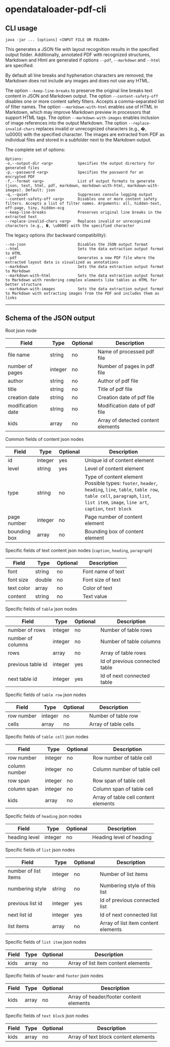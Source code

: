 # opendataloader-pdf-cli

## CLI usage

```
java -jar ... [options] <INPUT FILE OR FOLDER>
```

This generates a JSON file with layout recognition results in the specified output folder.
Additionally, annotated PDF with recognized structures, Markdown and Html are generated if options `--pdf`, `--markdown` and `--html` are specified.

By default all line breaks and hyphenation characters are removed, the Markdown does not include any images and does not use any HTML.

The option `--keep-line-breaks` to preserve the original line breaks text content in JSON and Markdown output.
The option `--content-safety-off` disables one or more content safety filters. Accepts a comma-separated list of filter names.
The option `--markdown-with-html` enables use of HTML in Markdown, which may improve Markdown preview in processors that support HTML tags.
The option `--markdown-with-images` enables inclusion of image references into the output Markdown.
The option `--replace-invalid-chars` replaces invalid or unrecognized characters (e.g., �, \u0000) with the specified character.
The images are extracted from PDF as individual files and stored in a subfolder next to the Markdown output.

The complete set of options:

```
Options:
-o,--output-dir <arg>           Specifies the output directory for generated files
-p,--password <arg>             Specifies the password for an encrypted PDF
-f,--format <arg>               List of output formats to generate (json, text, html, pdf, markdown, markdown-with-html, markdown-with-images). Default: json
-q,--quiet                      Suppresses console logging output
--content-safety-off <arg>      Disables one or more content safety filters. Accepts a list of filter names. Arguments: all, hidden-text, off-page, tiny, hidden-ocg
--keep-line-breaks              Preserves original line breaks in the extracted text
--replace-invalid-chars <arg>   Replaces invalid or unrecognized characters (e.g., �, \u0000) with the specified character
```

The legacy options (for backward compatibility):

```
--no-json                       Disables the JSON output format
--html                          Sets the data extraction output format to HTML
--pdf                           Generates a new PDF file where the extracted layout data is visualized as annotations
--markdown                      Sets the data extraction output format to Markdown
--markdown-with-html            Sets the data extraction output format to Markdown with rendering complex elements like tables as HTML for better structure
--markdown-with-images          Sets the data extraction output format to Markdown with extracting images from the PDF and includes them as links
```

---

## Schema of the JSON output

Root json node

| Field             | Type    | Optional | Description                        |
|-------------------|---------|----------|------------------------------------|
| file name         | string  | no       | Name of processed pdf file         |
| number of pages   | integer | no       | Number of pages in pdf file        |
| author            | string  | no       | Author of pdf file                 |
| title             | string  | no       | Title of pdf file                  |
| creation date     | string  | no       | Creation date of pdf file          |
| modification date | string  | no       | Modification date of pdf file      |
| kids              | array   | no       | Array of detected content elements |

Common fields of content json nodes

| Field        | Type    | Optional | Description                                                                                                                                                                                           |
|--------------|---------|----------|-------------------------------------------------------------------------------------------------------------------------------------------------------------------------------------------------------|
| id           | integer | yes      | Unique id of content element                                                                                                                                                                          |
| level        | string  | yes      | Level of content element                                                                                                                                                                              |
| type         | string  | no       | Type of content element<br/>Possible types: `footer`, `header`, `heading`, `line`, `table`, `table row`, `table cell`, `paragraph`, `list`, `list item`, `image`, `line art`, `caption`, `text block` |
| page number  | integer | no       | Page number of content element                                                                                                                                                                        |
| bounding box | array   | no       | Bounding box of content element                                                                                                                                                                       |

Specific fields of text content json nodes (`caption`, `heading`, `paragraph`)

| Field             | Type   | Optional | Description       |
|-------------------|--------|----------|-------------------|
| font              | string | no       | Font name of text |
| font size         | double | no       | Font size of text |
| text color        | array  | no       | Color of text     |
| content           | string | no       | Text value        |

Specific fields of `table` json nodes

| Field             | Type     | Optional | Description                    |
|-------------------|----------|----------|--------------------------------|
| number of rows    | integer  | no       | Number of table rows           |
| number of columns | integer  | no       | Number of table columns        |
| rows              | array    | no       | Array of table rows            |
| previous table id | integer  | yes      | Id of previous connected table |
| next table id     | integer  | yes      | Id of next connected table     |

Specific fields of `table row` json nodes

| Field      | Type    | Optional | Description          |
|------------|---------|----------|----------------------|
| row number | integer | no       | Number of table row  |
| cells      | array   | no       | Array of table cells |

Specific fields of `table cell` json nodes

| Field         | Type    | Optional | Description                          |
|---------------|---------|----------|--------------------------------------|
| row number    | integer | no       | Row number of table cell             |
| column number | integer | no       | Column number of table cell          |
| row span      | integer | no       | Row span of table cell               |
| column span   | integer | no       | Column span of table cell            |
| kids          | array   | no       | Array of table cell content elements |

Specific fields of `heading` json nodes

| Field         | Type    | Optional | Description              |
|---------------|---------|----------|--------------------------|
| heading level | integer | no       | Heading level of heading |

Specific fields of `list` json nodes

| Field                | Type    | Optional | Description                         |
|----------------------|---------|----------|-------------------------------------|
| number of list items | integer | no       | Number of list items                |
| numbering style      | string  | no       | Numbering style of this list        |
| previous list id     | integer | yes      | Id of previous connected list       |
| next list id         | integer | yes      | Id of next connected list           |
| list items           | array   | no       | Array of list item content elements |

Specific fields of `list item` json nodes

| Field  | Type   | Optional | Description                         |
|--------|--------|----------|-------------------------------------|
| kids   | array  | no       | Array of list item content elements |


Specific fields of `header` and `footer` json nodes

| Field  | Type   | Optional | Description                             |
|--------|--------|----------|-----------------------------------------|
| kids   | array  | no       | Array of header/footer content elements |

Specific fields of `text block` json nodes

| Field  | Type   | Optional | Description                          |
|--------|--------|----------|--------------------------------------|
| kids   | array  | no       | Array of text block content elements |
